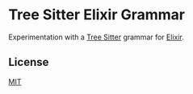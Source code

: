 # Tree Sitter Elixir Grammar

Experimentation with a [Tree Sitter][tree-sitter] grammar for [Elixir][elixir].

## License

[MIT](LICENSE.md)

[elixir]: https://www.elixir-lang.org
[tree-sitter]: https://github.com/tree-sitter/tree-sitter
